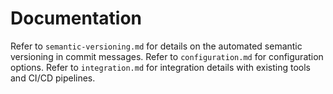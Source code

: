 # Documentation

Refer to `semantic-versioning.md` for details on the automated semantic versioning in commit messages.
Refer to `configuration.md` for configuration options.
Refer to `integration.md` for integration details with existing tools and CI/CD pipelines.
